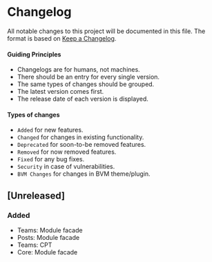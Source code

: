 # Changelog

All notable changes to this project will be documented in this file. The format is based on [Keep a Changelog](https://keepachangelog.com/en/1.0.0/).

#### Guiding Principles
- Changelogs are for humans, not machines.
- There should be an entry for every single version.
- The same types of changes should be grouped.
- The latest version comes first.
- The release date of each version is displayed.

#### Types of changes
- `Added` for new features.
- `Changed` for changes in existing functionality.
- `Deprecated` for soon-to-be removed features.
- `Removed` for now removed features.
- `Fixed` for any bug fixes.
- `Security` in case of vulnerabilities.
- `BVM Changes` for changes in BVM theme/plugin.

## [Unreleased]
### Added
- Teams: Module facade
- Posts: Module facade
- Teams: CPT
- Core: Module facade